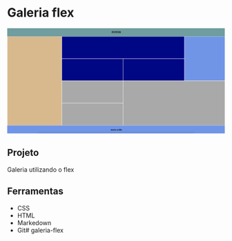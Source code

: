 # Galeria flex
![](preview.png)

## Projeto
Galeria utilizando o flex

## Ferramentas
* CSS
* HTML
* Markedown
* Git# galeria-flex
